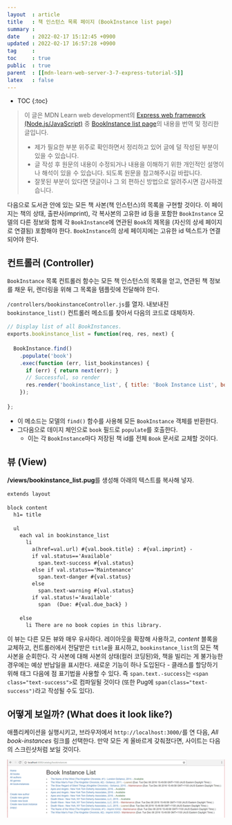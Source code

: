 ```yaml
---
layout  : article
title   : 책 인스턴스 목록 페이지 (BookInstance list page)
summary : 
date    : 2022-02-17 15:12:45 +0900
updated : 2022-02-17 16:57:28 +0900
tag     : 
toc     : true
public  : true
parent  : [[mdn-learn-web-server-3-7-express-tutorial-5]]
latex   : false
---
```

* TOC
{:toc}

> 이 글은 MDN Learn web development의 [Express web framework (Node.js/JavaScript)](https://developer.mozilla.org/en-US/docs/Learn/Server-side/Express_Nodejs) 중 [BookInstance list page](https://developer.mozilla.org/en-US/docs/Learn/Server-side/Express_Nodejs/Displaying_data/BookInstance_list_page)의 내용을 번역 및 정리한 글입니다.
>
> * 제가 필요한 부분 위주로 확인하면서 정리하고 있어 글에 덜 작성된 부분이 있을 수 있습니다.
> * 글 작성 후 원문의 내용이 수정되거나 내용을 이해하기 위한 개인적인 설명이나 해석이 있을 수 있습니다. 되도록 원문을 참고해주시길 바랍니다.
> * 잘못된 부분이 있다면 댓글이나 그 외 편하신 방법으로 알려주시면 감사하겠습니다.

다음으로 도서관 안에 있는 모든 책 사본(책 인스턴스)의 목록을 구현할 것이다. 이 페이지는 책의 상태, 출판사(imprint), 각 복사본의 고유한 id 등을 포함한 `BookInstance` 모델의 다른 정보와 함께 각 `BookInstance`에 연관된 `Book`의 제목을 (자신의 상세 페이지로 연결됨) 포함해야 한다. `BookInstance`의 상세 페이지에는 고유한 id 텍스트가 연결되어야 한다.

## 컨트롤러 (Controller)

`BookInstance` 목록 컨트롤러 함수는 모든 책 인스턴스의 목록을 얻고, 연관된 책 정보를 채운 뒤, 렌더링을 위해 그 목록을 템플릿에 전달해야 한다.

`/controllers/bookinstanceController.js`를 열자. 내보내진 `bookinstance_list()` 컨트롤러 메소드를 찾아서 다음의 코드로 대체하자.

```js
// Display list of all BookInstances.
exports.bookinstance_list = function(req, res, next) {

  BookInstance.find()
    .populate('book')
    .exec(function (err, list_bookinstances) {
      if (err) { return next(err); }
      // Successful, so render
      res.render('bookinstance_list', { title: 'Book Instance List', bookinstance_list: list_bookinstances });
    });

};
```

* 이 메소드는 모델의 `find()` 함수를 사용해 모든 `BookInstance` 객체를 반환한다.
* 그다음으로 데이지 체인으로 `book` 필드로 `populate`를 호출한다.
    * 이는 각 `BookInstance`마다 저장된 책 id를 전체 `Book` 문서로 교체할 것이다.

## 뷰 (View)

**/views/bookinstance_list.pug**를 생성해 아래의 텍스트를 복사해 넣자.

```pug
extends layout

block content
  h1= title

  ul
    each val in bookinstance_list
      li
        a(href=val.url) #{val.book.title} : #{val.imprint} -
        if val.status=='Available'
          span.text-success #{val.status}
        else if val.status=='Maintenance'
          span.text-danger #{val.status}
        else
          span.text-warning #{val.status}
        if val.status!='Available'
          span  (Due: #{val.due_back} )

    else
      li There are no book copies in this library.
```

이 뷰는 다른 모든 뷰와 매우 유사하다. 레이아웃을 확장해 사용하고, *content* 블록을 교체하고, 컨트롤러에서 전달받은 `title`을 표시하고, `bookinstance_list`의 모든 책 사본을 순회한다. 각 사본에 대해 사본의 상태(컬러 코딩된)와, 책을 빌리는 게 불가능한 경우에는 예상 반납일을 표시한다. 새로운 기능이 하나 도입된다 - 클래스를 할당하기 위해 태그 다음에 점 표기법을 사용할 수 있다. 즉 `span.text.-success`는 `<span class="text-success">`로 컴파일될 것이다 (또한 Pug에 `span(class="text-success")`라고 작성될 수도 있다).

## 어떻게 보일까? (What does it look like?)

애플리케이션을 실행시키고, 브라우저에서 `http://localhost:3000/`를 연 다음, *All book-instances* 링크를 선택한다. 만약 모든 게 올바르게 갖춰졌다면, 사이트는 다음의 스크린샷처럼 보일 것이다.

![book instance list page screenshot](/post-img/mdn-learn-web-server-3-7-6-bookinstance-list-page/locallibary_express_bookinstance_list.png)
